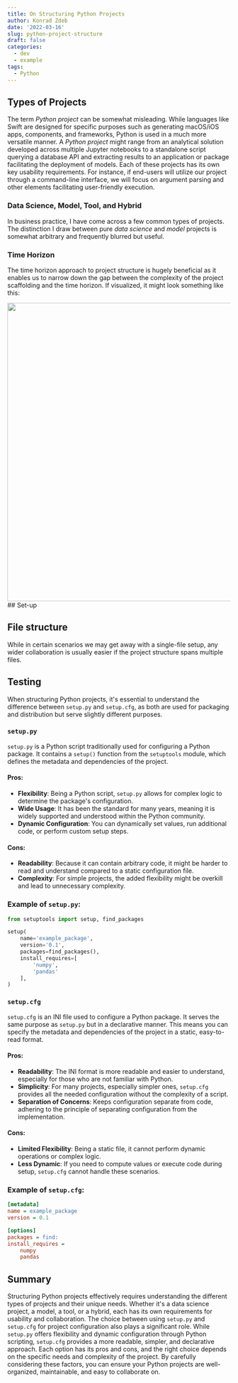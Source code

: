 ```yaml
---
title: On Structuring Python Projects
author: Konrad Zdeb
date: '2022-03-16'
slug: python-project-structure
draft: false
categories:
  - dev
  - example
tags:
  - Python
---
```


## Types of Projects

The term *Python project* can be somewhat misleading. While languages like Swift are designed for specific purposes such as generating macOS/iOS apps, components, and frameworks, Python is used in a much more versatile manner. A *Python project* might range from an analytical solution developed across multiple Jupyter notebooks to a standalone script querying a database API and extracting results to an application or package facilitating the deployment of models. Each of these projects has its own key usability requirements. For instance, if end-users will utilize our project through a command-line interface, we will focus on argument parsing and other elements facilitating user-friendly execution.

### Data Science, Model, Tool, and Hybrid

In business practice, I have come across a few common types of projects. The distinction I draw between pure *data science* and *model* projects is somewhat arbitrary and frequently blurred but useful.

### Time Horizon

The time horizon approach to project structure is hugely beneficial as it enables us to narrow down the gap between the complexity of the project scaffolding and the time horizon. If visualized, it might look something like this:

<img src="{{< blogdown/postref >}}index_files/figure-html/line_plot_complexity-1.png" width="672" />
## Set-up

## File structure

While in certain scenarios we may get away with a single-file setup, any wider collaboration is usually easier if the project structure spans multiple files.

## Testing

When structuring Python projects, it's essential to understand the difference between `setup.py` and `setup.cfg`, as both are used for packaging and distribution but serve slightly different purposes.

### `setup.py`

`setup.py` is a Python script traditionally used for configuring a Python package. It contains a `setup()` function from the `setuptools` module, which defines the metadata and dependencies of the project.

#### Pros:
- **Flexibility**: Being a Python script, `setup.py` allows for complex logic to determine the package's configuration.
- **Wide Usage**: It has been the standard for many years, meaning it is widely supported and understood within the Python community.
- **Dynamic Configuration**: You can dynamically set values, run additional code, or perform custom setup steps.

#### Cons:
- **Readability**: Because it can contain arbitrary code, it might be harder to read and understand compared to a static configuration file.
- **Complexity**: For simple projects, the added flexibility might be overkill and lead to unnecessary complexity.

### Example of `setup.py`:

```python
from setuptools import setup, find_packages

setup(
    name='example_package',
    version='0.1',
    packages=find_packages(),
    install_requires=[
        'numpy',
        'pandas'
    ],
)
```
### `setup.cfg`

`setup.cfg` is an INI file used to configure a Python package. It serves the same purpose as `setup.py` but in a declarative manner. This means you can specify the metadata and dependencies of the project in a static, easy-to-read format.

#### Pros:
- **Readability**: The INI format is more readable and easier to understand, especially for those who are not familiar with Python.
- **Simplicity**: For many projects, especially simpler ones, `setup.cfg` provides all the needed configuration without the complexity of a script.
- **Separation of Concerns**: Keeps configuration separate from code, adhering to the principle of separating configuration from the implementation.

#### Cons:
- **Limited Flexibility**: Being a static file, it cannot perform dynamic operations or complex logic.
- **Less Dynamic**: If you need to compute values or execute code during setup, `setup.cfg` cannot handle these scenarios.

### Example of `setup.cfg`:

```ini
[metadata]
name = example_package
version = 0.1

[options]
packages = find:
install_requires =
    numpy
    pandas
```
## Summary

Structuring Python projects effectively requires understanding the different types of projects and their unique needs. Whether it's a data science project, a model, a tool, or a hybrid, each has its own requirements for usability and collaboration. The choice between using `setup.py` and `setup.cfg` for project configuration also plays a significant role. While `setup.py` offers flexibility and dynamic configuration through Python scripting, `setup.cfg` provides a more readable, simpler, and declarative approach. Each option has its pros and cons, and the right choice depends on the specific needs and complexity of the project. By carefully considering these factors, you can ensure your Python projects are well-organized, maintainable, and easy to collaborate on.
